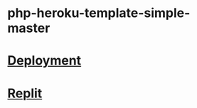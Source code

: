 # php-heroku-template-simple-master

# [Deployment](https://thawing-badlands-32239.herokuapp.com/index.php)

# [Replit](https://thawing-badlands-32239.herokuapp.com/index.php)
